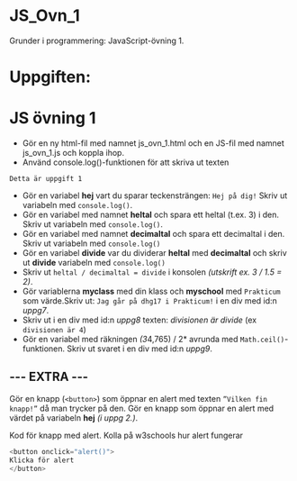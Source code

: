 # JS_Ovn_1
Grunder i programmering: JavaScript-övning 1.

# Uppgiften:

# JS övning 1
- Gör en ny html-fil med namnet js_ovn_1.html och en JS-fil med namnet js_ovn_1.js och koppla ihop.
- Använd console.log()-funktionen för att skriva ut texten  
````
Detta är uppgift 1
`````

- Gör en variabel **hej** vart du sparar teckensträngen: ``Hej på dig!`` Skriv ut variabeln med ``console.log()``.
- Gör en variabel med namnet **heltal** och spara ett heltal (t.ex. 3) i den. Skriv ut variabeln med ``console.log()``.
- Gör en variabel med namnet **decimaltal** och spara ett decimaltal i den. Skriv ut variabeln med ``console.log()``
- Gör en variabel **divide** var du dividerar **heltal**  med **decimaltal** och skriv ut **divide** variabeln med ``console.log()``
- Skriv ut ``heltal / decimaltal = divide`` i konsolen *(utskrift  ex. 3 / 1.5 = 2)*.
- Gör variablerna **myclass** med din klass och **myschool** med ``Prakticum`` som värde.Skriv ut: ``Jag går på dhg17 i Prakticum!`` i en div med id:n *uppg7*.
- Skriv ut i en div med id:n *uppg8* texten: *divisionen är divide* (ex ``divisionen är 4``)
- Gör en variabel med räkningen *(3*4,765) / 2* avrunda med ``Math.ceil()``-funktionen.  Skriv ut svaret i en div med id:n *uppg9*.

## --- EXTRA ---
Gör en knapp (``<button>``) som öppnar en alert med texten ``”Vilken fin knapp!”`` då man trycker på den.
Gör en knapp som öppnar en alert med värdet på variabeln **hej** *(i uppg 2.)*.

Kod för knapp med alert. Kolla på w3schools hur alert fungerar
````javascript
<button onclick="alert()">
Klicka för alert
</button>
````



